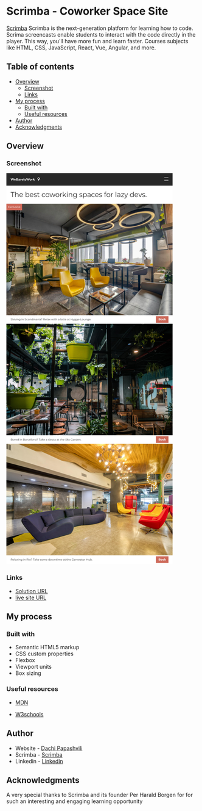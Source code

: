 # Scrimba - Coworker Space Site

[Scrimba](https://scrimba.com/allcourses) Scrimba is the next-generation platform for learning how to code. Scrima screencasts enable students to interact with the code directly in the player. This way, you'll have more fun and learn faster. Courses subjects like HTML, CSS, JavaScript, React, Vue, Angular, and more.


## Table of contents

- [Overview](#overview)
  - [Screenshot](#screenshot)
  - [Links](#links)
- [My process](#my-process)
  - [Built with](#built-with)
  - [Useful resources](#useful-resources)
- [Author](#author)
- [Acknowledgments](#acknowledgments)


## Overview

### Screenshot

![](images/screenshot.png) 



### Links

- [Solution URL](https://github.com/Dachi-Papashvili88/coworker-space-site)
- [live site URL](https://dachi-papashvili88.github.io/coworker-space-site/)

## My process

### Built with

- Semantic HTML5 markup
- CSS custom properties
- Flexbox
- Viewport units
- Box sizing


### Useful resources

- [MDN](https://developer.mozilla.org/en-US/) 

- [W3schools](https://www.w3schools.com/) 

## Author

- Website - [Dachi Papashvili](https://github.com/Dachi-Papashvili88)
- Scrimba - [Scrimba](https://scrimba.com/allcourses)
- Linkedin - [Linkedin](https://www.linkedin.com/feed/)


## Acknowledgments

A very special thanks to Scrimba and its founder Per Harald Borgen for for such an interesting and engaging learning opportunity 